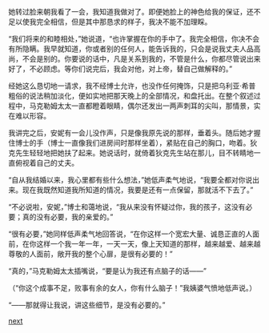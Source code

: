
她转过脸来朝我看了一会，我知道我做对了。即便她脸上的神色给我的保证，还不足以使我完全相信，但是其中那恳求的样子，我决不能不加理睬。

“我们将来的和睦相处，”她说道，“也许掌握在你的手中了。我完全相信，你决不会有所隐瞒。我早就知道，你或者别的任何人，能告诉我的，只会是说我丈夫人品高尚，不会是别的。你要说的话中，凡是关系到我的，不管是什么，你都尽管说出来好了，不必顾虑。等你们说完后，我会对他，对上帝，替自己做解释的。”

经她这么恳切地一请求，我不经博士允许，也没作任何掩饰，只是把乌利亚·希普粗俗的说法稍加淡化，便如实地把那天晚上的全部情况，和盘托出。在整个叙述过程中，马克勒姆太太一直都瞪着眼睛，偶尔还发出一两声刺耳的尖叫，那情景，实在难以形容。

我讲完之后，安妮有一会儿没作声，只是像我原先说的那样，垂着头。随后她才握住博士的手（博士一直像我们进房间时那样坐着），紧贴在自己的胸口，吻着。狄克先生轻轻地把她扶了起来。她说话时，就倚着狄克先生站在那儿，目不转睛地一直俯视着自己的丈夫。

“自从我结婚以来，我心里都有些什么想法，”她低声柔气地说，“我要全都对你说出来。现在我既然知道我所知道的情况，我要是还有一点保留，那就活不下去了。”

“不必说啦，安妮，”博士和蔼地说，“我从来没有怀疑过你，我的孩子，这没有必要；真的没有必要，我的亲爱的。”

“很有必要，”她同样低声柔气地回答说，“在你这样一个宽宏大量、诚恳正直的人面前，在你这样一个我一年一年，一天一天，像上天知道的那样，越来越爱、越来越尊敬的人面前，敞开我的整个心扉，是很有必要的！”

“真的，”马克勒姆太太插嘴说，“要是认为我还有点脑子的话——”

（“你这个成事不足，败事有余的女人，你有什么脑子！”我姨婆气愤地低声说。）

“——那就得让我说，讲这些细节，是没有必要的。”

[next](page583)